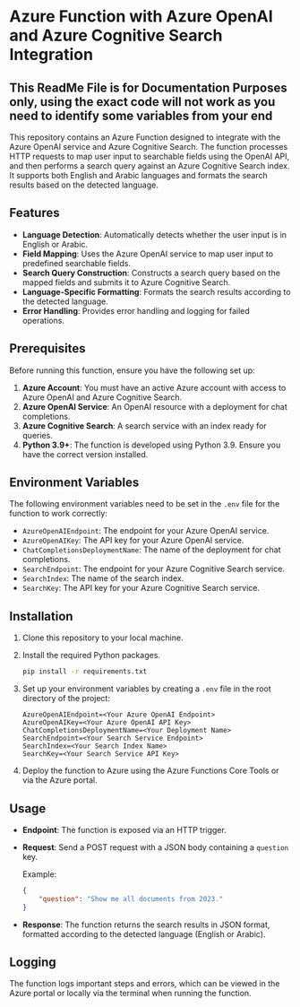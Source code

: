 # Azure Function with Azure OpenAI and Azure Cognitive Search Integration

## This ReadMe File is for Documentation Purposes only, using the exact code will not work as you need to identify some variables from your end

This repository contains an Azure Function designed to integrate with the Azure OpenAI service and Azure Cognitive Search. The function processes HTTP requests to map user input to searchable fields using the OpenAI API, and then performs a search query against an Azure Cognitive Search index. It supports both English and Arabic languages and formats the search results based on the detected language.

## Features

- **Language Detection**: Automatically detects whether the user input is in English or Arabic.
- **Field Mapping**: Uses the Azure OpenAI service to map user input to predefined searchable fields.
- **Search Query Construction**: Constructs a search query based on the mapped fields and submits it to Azure Cognitive Search.
- **Language-Specific Formatting**: Formats the search results according to the detected language.
- **Error Handling**: Provides error handling and logging for failed operations.

## Prerequisites

Before running this function, ensure you have the following set up:

1. **Azure Account**: You must have an active Azure account with access to Azure OpenAI and Azure Cognitive Search.
2. **Azure OpenAI Service**: An OpenAI resource with a deployment for chat completions.
3. **Azure Cognitive Search**: A search service with an index ready for queries.
4. **Python 3.9+**: The function is developed using Python 3.9. Ensure you have the correct version installed.

## Environment Variables

The following environment variables need to be set in the `.env` file for the function to work correctly:

- `AzureOpenAIEndpoint`: The endpoint for your Azure OpenAI service.
- `AzureOpenAIKey`: The API key for your Azure OpenAI service.
- `ChatCompletionsDeploymentName`: The name of the deployment for chat completions.
- `SearchEndpoint`: The endpoint for your Azure Cognitive Search service.
- `SearchIndex`: The name of the search index.
- `SearchKey`: The API key for your Azure Cognitive Search service.

## Installation

1. Clone this repository to your local machine.

2. Install the required Python packages.

    ```sh
    pip install -r requirements.txt
    ```

3. Set up your environment variables by creating a `.env` file in the root directory of the project:

    ```plaintext
    AzureOpenAIEndpoint=<Your Azure OpenAI Endpoint>
    AzureOpenAIKey=<Your Azure OpenAI API Key>
    ChatCompletionsDeploymentName=<Your Deployment Name>
    SearchEndpoint=<Your Search Service Endpoint>
    SearchIndex=<Your Search Index Name>
    SearchKey=<Your Search Service API Key>
    ```

4. Deploy the function to Azure using the Azure Functions Core Tools or via the Azure portal.

## Usage

- **Endpoint**: The function is exposed via an HTTP trigger.
- **Request**: Send a POST request with a JSON body containing a `question` key.
  
    Example:

    ```json
    {
        "question": "Show me all documents from 2023."
    }
    ```

- **Response**: The function returns the search results in JSON format, formatted according to the detected language (English or Arabic).

## Logging

The function logs important steps and errors, which can be viewed in the Azure portal or locally via the terminal when running the function.

